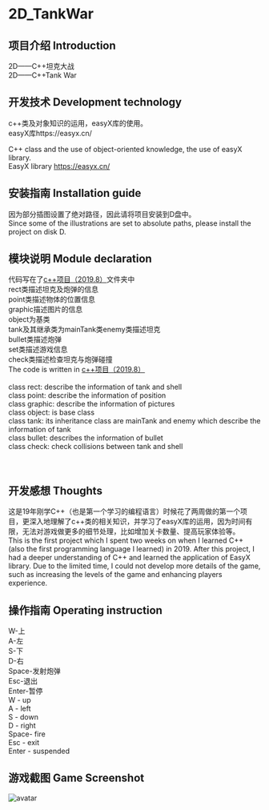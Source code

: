 # 2D_TankWar
 
## 项目介绍 Introduction<br/>
2D——C++坦克大战<br/>
2D——C++Tank War<br/>

## 开发技术 Development technology<br/>
c++类及对象知识的运用，easyX库的使用。<br/>
easyX库https://easyx.cn/<br/>

C++ class and the use of object-oriented knowledge, the use of easyX library. <br/>
EasyX library https://easyx.cn/<br/>

## 安装指南 Installation guide<br/>
因为部分插图设置了绝对路径，因此请将项目安装到D盘中。<br/>
Since some of the illustrations are set to absolute paths, please install the project on disk D.<br/>

## 模块说明 Module declaration<br/>
代码写在了[c++项目（2019.8）](https://github.com/HeXavi8/2D_TankWar/tree/main/c%2B%2Bproject/c%2B%2B%E9%A1%B9%E7%9B%AE%EF%BC%882019.8%EF%BC%89)文件夹中<br/>
rect类描述坦克及炮弹的信息<br/>
point类描述物体的位置信息<br/>
graphic描述图片的信息<br/>
object为基类<br/>
tank及其继承类为mainTank类enemy类描述坦克<br/>
bullet类描述炮弹<br/>
set类描述游戏信息<br/>
check类描述检查坦克与炮弹碰撞<br/>
The code is written in [c++项目（2019.8）](https://github.com/HeXavi8/2D_TankWar/tree/main/c%2B%2Bproject/c%2B%2B%E9%A1%B9%E7%9B%AE%EF%BC%882019.8%EF%BC%89)<br/>
<br/>
class rect: describe the information of tank and shell<br/>
class point: describe the information of position<br/>
class graphic: describe the information of pictures<br/>
class object: is base class<br/>
class tank: its inheritance class are mainTank and enemy which describe the information of tank <br/>
class bullet: describes the information of bullet <br/>
class check: check collisions between tank and shell  <br/>
<br/> <br/>


## 开发感想 Thoughts<br/>
这是19年刚学C++（也是第一个学习的编程语言）时候花了两周做的第一个项目，更深入地理解了c++类的相关知识，并学习了easyX库的运用，因为时间有限，无法对游戏做更多的细节处理，比如增加关卡数量、提高玩家体验等。<br/>
This is the first project which I spent two weeks on when I learned C++ (also the first programming language I learned) in 2019. After this project, I had a deeper understanding of C++ and learned the application of EasyX library. Due to the limited time, I could not develop more details of the game, such as increasing the levels of the game and enhancing players experience. <br/>

## 操作指南 Operating instruction<br/>
W-上<br/>
A-左<br/>
S-下<br/>
D-右<br/>
Space-发射炮弹<br/>
Esc-退出<br/>
Enter-暂停<br/>
W - up <br/>
A - left <br/>
S - down <br/>
D - right <br/>
Space- fire <br/>
Esc - exit <br/>
Enter - suspended <br/>

## 游戏截图 Game Screenshot <br/>
![avatar](https://github.com/HeXavi8/2D_TankWar/blob/main/2D_TankWar.png)
